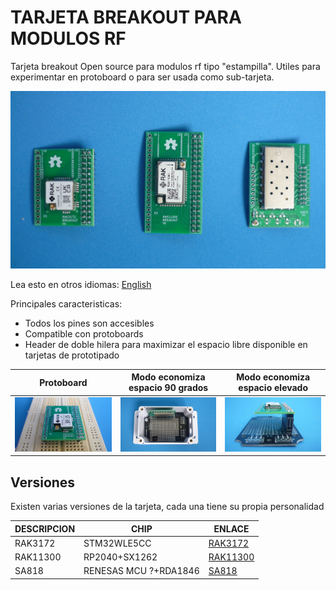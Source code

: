 # TARJETA BREAKOUT PARA MODULOS RF

Tarjeta breakout Open source para modulos rf tipo "estampilla". Utiles para experimentar en protoboard o para ser usada como sub-tarjeta.

![BREAKBOARDS](/assets/img/breakoutboards.jpg)

Lea esto en otros idiomas: [English](../../README.md)

Principales caracteristicas:

* Todos los pines son accesibles
* Compatible con protoboards
* Header de doble hilera para maximizar el espacio libre disponible en tarjetas de prototipado



Protoboard                              | Modo economiza espacio 90 grados           | Modo economiza espacio elevado
----------------------------------------|--------------------------------------------|---------------------------------------------
![](/rak3172/assets/img/breadboard.jpg) | ![](/sa818/assets/img/rightangleupper.jpg) | ![](/rak11300/assets/img/doublerowrised.jpg)


## Versiones

Existen varias versiones de la tarjeta, cada una tiene su propia personalidad


| DESCRIPCION | CHIP                  | ENLACE                                    
|-------------|-----------------------|-----------------------
| RAK3172     | STM32WLE5CC           | [RAK3172](/rak3172)  
| RAK11300    | RP2040+SX1262         | [RAK11300](/rak11300)  
| SA818       | RENESAS MCU ?+RDA1846 | [SA818](/sa818)
